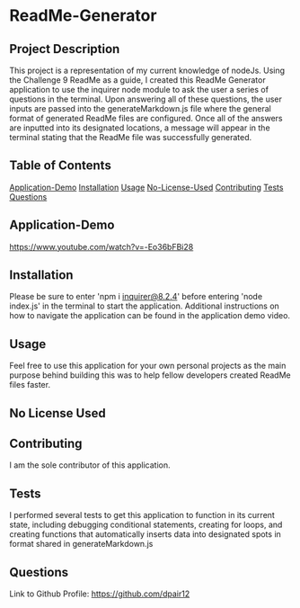 # ReadMe-Generator

## Project Description

This project is a representation of my current knowledge of nodeJs. Using the Challenge 9 ReadMe as a guide, I created this ReadMe Generator application to use the inquirer node module to ask the user a series of questions in the terminal. Upon answering all of these questions, the user inputs are passed into the generateMarkdown.js file where the general format of generated ReadMe files are configured. Once all of the answers are inputted into its designated locations, a message will appear in the terminal stating that the ReadMe file was successfully generated. 

## Table of Contents

[Application-Demo](#application-demo)
[Installation](#installation)
[Usage](#usage)
[No-License-Used](#no-license-used)
[Contributing](#contributing)
[Tests](#tests)
[Questions](#questions)


## Application-Demo

https://www.youtube.com/watch?v=-Eo36bFBi28

## Installation

Please be sure to enter 'npm i inquirer@8.2.4' before entering 'node index.js' in the terminal to start the application. Additional instructions on how to navigate the application can be found in the application demo video.

## Usage

Feel free to use this application for your own personal projects as the main purpose behind building this was to help fellow developers created ReadMe files faster.

## No License Used

## Contributing

I am the sole contributor of this application.

## Tests

I performed several tests to get this application to function in its current state, including debugging conditional statements, creating for loops,  and creating functions that automatically inserts data into designated spots in format shared in generateMarkdown.js

## Questions

Link to Github Profile: https://github.com/dpair12
